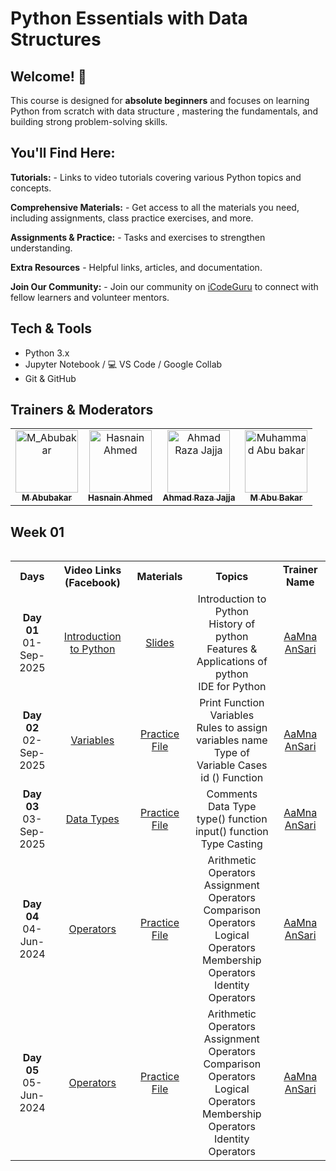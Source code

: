 # Python Essentials with Data Structures

## Welcome! 👋 

This course is designed for **absolute beginners** and focuses on learning Python from scratch with data structure , mastering the fundamentals, and building strong problem-solving skills.  

## **You'll Find Here:**

**Tutorials:** - Links to video tutorials covering various Python topics and concepts.

**Comprehensive Materials:** - Get access to all the materials you need, including assignments, class practice exercises, and more.

**Assignments & Practice:** -  Tasks and exercises to strengthen understanding.

**Extra Resources** - Helpful links, articles, and documentation.

**Join Our Community:** - Join our community on [iCodeGuru](https://icode.guru/join/) to connect with fellow learners and volunteer mentors.

## Tech & Tools

- Python 3.x  
- Jupyter Notebook / 💻 VS Code /  Google Collab  
- Git & GitHub  


## Trainers & Moderators

<table >
    <tbody>
        <tr>
            <td align="center">
                <a href="https://github.com/Abubakar919666">
                    <img src="https://avatars.githubusercontent.com/u/115037887?s=96&v=4" width="100px;" alt="M_Abubakar"/>
                    <br />
                    <sub><b>M Abubakar</b></sub>
                </a> 
            </td>
          <td align="center">
                <a href="https://github.com/HasnainAhmad67">
                    <img src="https://avatars.githubusercontent.com/u/206344887?v=4" width="100px;" alt="Hasnain Ahmed"/>
                    <br />
                    <sub><b>Hasnain Ahmed</b></sub>
                </a> 
            </td>
            <td align="center">
                <a href="https://github.com/ahmad-raza-jajja">
                    <img src="https://media.licdn.com/dms/image/v2/D4E03AQEwo2k6tdMVcw/profile-displayphoto-crop_800_800/B4EZg849V8GcAI-/0/1753368221793?e=1759968000&v=beta&t=UeFs3kXse2-_BxUuSJfNQ23sc2SxeTsWl8RnUKsNcuw" width="100px;" alt="Ahmad Raza Jajja"/>
                    <br />
                    <sub><b>Ahmad Raza Jajja</b></sub>
                </a> 
            </td>
            <td align="center">
                <a href="https://github.com/abubakar2029">
                    <img src="https://avatars.githubusercontent.com/u/128064938?v=4" width="100px;" alt="Muhammad Abu bakar"/>
                    <br />
                    <sub><b>M Abu Bakar</b></sub>
                </a> 
            </td>
        </tr> 
</tbody>
<table>

## Week 01
<table>
    <tbody>
     <tr>
      <th>Days</th>
      <th>Video Links (Facebook)</br></th>
      <th>Materials</th>
     <th>Topics</th>
   <td align="center"><b>Trainer Name</b></td>
     </tr>  
    <tr>
        <td align="center"><b>Day 01</b></br>01-Sep-2025</td>
        <td align="center"><a href="https://www.facebook.com/iCodeguru/videos/992841545965466">Introduction to Python</br></td>
        <td align="center" ><a href="https://drive.google.com/file/d/1kWPpQ_brVAlMaRzp2H_iX9bFg773FCJS/view?usp=sharing">Slides</td>
            <td align="center">Introduction to Python <br/> History of python<br/>Features & Applications of python<br/>IDE for Python</td>
        <td align="center"><a href="https://www.linkedin.com/in/aamnansari/">AaMna AnSari</td>
    </tr>
    <tr>
        <td align="center"><b>Day 02</b></br>02-Sep-2025</td>
        <td align="center"><a href="https://www.facebook.com/iCodeguru/videos/1180336409788797">Variables</td>
        <td align="center"><a href="https://colab.research.google.com/drive/1rvfeJk2amjWDewSQkq2WrpqXLhyxTWci#scrollTo=5n368lC2ltWU">Practice File</td>
            <td align="center">Print Function<br/> Variables<br/>Rules to assign variables name<br/>Type of Variable Cases <br/>id () Function</td>
        <td align="center"><a href="https://www.linkedin.com/in/aamnansari/">AaMna AnSari</td>
    </tr>
    <tr>
        <td align="center"><b>Day 03</b></br>03-Sep-2025</td>
        <td align="center"><a href="https://web.facebook.com/iCodeguru/videos/1191962478649652">Data Types</td>
        <td align="center"><a href="https://colab.research.google.com/drive/1it4fZ__D5O8aez4NGMbuAUTo9Er4JOvV#scrollTo=Uip_PSoY6_sV">Practice File</td>
            <td align="center">Comments<br/>Data Type<br/> type() function<br/>input() function<br/>Type Casting</td>
        <td align="center"><a href="https://www.linkedin.com/in/aamnansari/">AaMna AnSari</td>
    </tr>
    <tr>
        <td align="center"><b>Day 04</b></br>04-Jun-2024</td>
        <td align="center"><a href="https://web.facebook.com/iCodeguru/videos/1904145980007933">Operators</td>
        <td align="center"><a href="https://colab.research.google.com/drive/1EharaVyXHCSfj_x1jH0PQzqkcO77qfUu#scrollTo=EDeTuaCEXj8O">Practice File</td>
            <td align="center">Arithmetic Operators<br/>Assignment Operators<br/>Comparison Operators<br/>Logical Operators<br/>Membership Operators<br/>Identity Operators</td>
        <td align="center"><a href="https://www.linkedin.com/in/aamnansari/">AaMna AnSari</td>
    </tr>
    <tr>
        <td align="center"><b>Day 05</b></br>05-Jun-2024</td>
        <td align="center"><a href="https://web.facebook.com/iCodeguru/videos/1904145980007933">Operators</td>
        <td align="center"><a href="https://colab.research.google.com/drive/1EharaVyXHCSfj_x1jH0PQzqkcO77qfUu#scrollTo=EDeTuaCEXj8O">Practice File</td>
            <td align="center">Arithmetic Operators<br/>Assignment Operators<br/>Comparison Operators<br/>Logical Operators<br/>Membership Operators<br/>Identity Operators</td>
        <td align="center"><a href="https://www.linkedin.com/in/aamnansari/">AaMna AnSari</td>
    </tr>
</tbody>
<table>